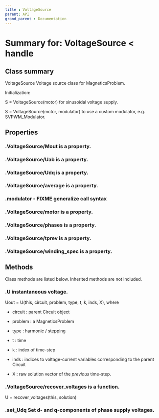 ```yaml
---
title : VoltageSource
parent: API
grand_parent : Documentation
---
```

# Summary for: **VoltageSource**  < handle

## Class summary

VoltageSource Voltage source class for MagneticsProblem.

Initialization:

S = VoltageSource(motor) for sinusoidal voltage supply.

S = VoltageSource(motor, modulator) to use a custom modulator,
e.g. SVPWM_Modulator.

## Properties

### .VoltageSource/**Mout** is a property.

### .VoltageSource/**Uab** is a property.

### .VoltageSource/**Udq** is a property.

### .VoltageSource/**average** is a property.

### .**modulator** - FIXME generalize call syntax

### .VoltageSource/**motor** is a property.

### .VoltageSource/**phases** is a property.

### .VoltageSource/**tprev** is a property.

### .VoltageSource/**winding_spec** is a property.


## Methods

Class methods are listed below. Inherited methods are not included.

### .**U** instantaneous voltage.

Uout = U(this, circuit, problem, type, t, k, inds, X), where

* circuit : parent Circuit object

* problem : a MagneticsProblem

* type : harmonic / stepping

* t : time

* k : index of time-step

* inds : indices to voltage-current variables corresponding
to the parent Circuit

* X : raw solution vector of the *previous*  time-step.

### .VoltageSource/**recover_voltages** is a function.
U = recover_voltages(this, solution)

### .**set_Udq** Set d- and q-components of phase supply voltages.


